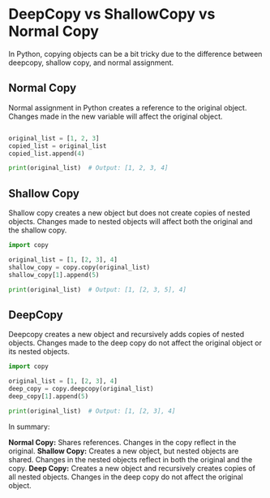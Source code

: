 # DeepCopy vs ShallowCopy vs Normal Copy

In Python, copying objects can be a bit tricky due to the difference between deepcopy, shallow copy, and normal assignment.

## Normal Copy

Normal assignment in Python creates a reference to the original object. Changes made in the new variable will affect the original object.

```python

original_list = [1, 2, 3]
copied_list = original_list
copied_list.append(4)

print(original_list)  # Output: [1, 2, 3, 4]

```

## Shallow Copy
Shallow copy creates a new object but does not create copies of nested objects. Changes made to nested objects will affect both the original and the shallow copy.

```python
import copy

original_list = [1, [2, 3], 4]
shallow_copy = copy.copy(original_list)
shallow_copy[1].append(5)

print(original_list)  # Output: [1, [2, 3, 5], 4]
```

## DeepCopy
Deepcopy creates a new object and recursively adds copies of nested objects. Changes made to the deep copy do not affect the original object or its nested objects.

```python
import copy

original_list = [1, [2, 3], 4]
deep_copy = copy.deepcopy(original_list)
deep_copy[1].append(5)

print(original_list)  # Output: [1, [2, 3], 4]
```

In summary:

**Normal Copy:** Shares references. Changes in the copy reflect in the original.
**Shallow Copy:** Creates a new object, but nested objects are shared. Changes in the nested objects reflect in both the original and the copy.
**Deep Copy:** Creates a new object and recursively creates copies of all nested objects. Changes in the deep copy do not affect the original object.